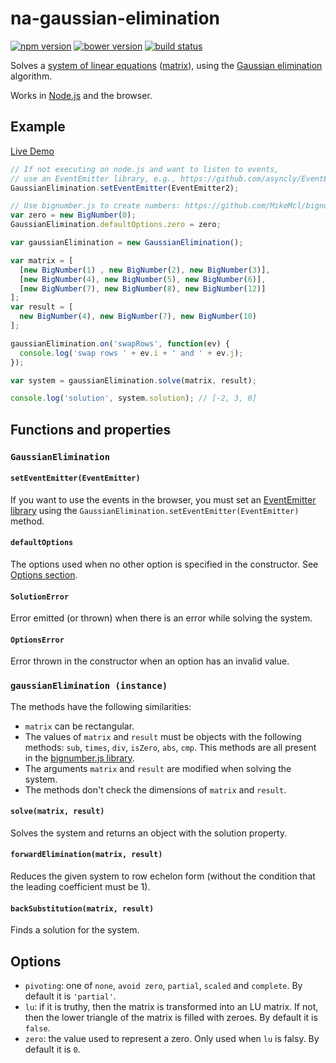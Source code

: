 # na-gaussian-elimination

[![npm version](http://img.shields.io/npm/v/na-gaussian-elimination.svg)](https://npmjs.org/package/na-gaussian-elimination)
[![bower version](https://img.shields.io/bower/v/na-gaussian-elimination.svg)](https://github.com/tfoxy/na-gaussian-elimination)
[![build status](https://travis-ci.org/tfoxy/na-gaussian-elimination.svg)](https://travis-ci.org/tfoxy/na-gaussian-elimination)

Solves a [system of linear equations] ([matrix]), using the [Gaussian elimination] algorithm.

Works in [Node.js] and the browser.

## Example

[Live Demo](http://jsbin.com/nuquga/embed?js,console)

```js
// If not executing on node.js and want to listen to events,
// use an EventEmitter library, e.g., https://github.com/asyncly/EventEmitter2
GaussianElimination.setEventEmitter(EventEmitter2);

// Use bignumber.js to create numbers: https://github.com/MikeMcl/bignumber.js/
var zero = new BigNumber(0);
GaussianElimination.defaultOptions.zero = zero;

var gaussianElimination = new GaussianElimination();

var matrix = [
  [new BigNumber(1) , new BigNumber(2), new BigNumber(3)],
  [new BigNumber(4), new BigNumber(5), new BigNumber(6)],
  [new BigNumber(7), new BigNumber(8), new BigNumber(12)]
];
var result = [
  new BigNumber(4), new BigNumber(7), new BigNumber(10)
];

gaussianElimination.on('swapRows', function(ev) {
  console.log('swap rows ' + ev.i + ' and ' + ev.j);
});

var system = gaussianElimination.solve(matrix, result);

console.log('solution', system.solution); // [-2, 3, 0]
```

## Functions and properties

### `GaussianElimination`

#### `setEventEmitter(EventEmitter)`

If you want to use the events in the browser, you must set an [EventEmitter library]
using the `GaussianElimination.setEventEmitter(EventEmitter)` method.

#### `defaultOptions`

The options used when no other option is specified in the constructor.
See [Options section](#Options).

#### `SolutionError`

Error emitted (or thrown) when there is an error while solving the system.

#### `OptionsError`

Error thrown in the constructor when an option has an invalid value.

### `gaussianElimination (instance)`

The methods have the following similarities:

  * `matrix` can be rectangular.
  * The values of `matrix` and `result` must be objects with the following methods: 
    `sub`, `times`, `div`, `isZero`, `abs`, `cmp`.
    This methods are all present in the [bignumber.js library].
  * The arguments `matrix` and `result` are modified when solving the system.
  * The methods don't check the dimensions of `matrix` and `result`.

#### `solve(matrix, result)`

Solves the system and returns an object with the solution property.

#### `forwardElimination(matrix, result)`

Reduces the given system to row echelon form 
(without the condition that the leading coefficient must be 1).

#### `backSubstitution(matrix, result)`

Finds a solution for the system.

## Options

  * `pivoting`: one of `none`, `avoid zero`, `partial`, `scaled` and `complete`.
    By default it is `'partial'`.
  * `lu`: if it is truthy, then the matrix is transformed into an LU matrix.
    If not, then the lower triangle of the matrix is filled with zeroes.
    By default it is `false`.
  * `zero`: the value used to represent a zero. Only used when `lu` is falsy.
    By default it is `0`.


[system of linear equations]: https://en.wikipedia.org/wiki/System_of_linear_equations
[matrix]: https://en.wikipedia.org/wiki/Matrix_(mathematics)
[Gaussian elimination]: https://en.wikipedia.org/wiki/Gaussian_elimination
[Node.js]: https://nodejs.org
[EventEmitter library]: https://github.com/asyncly/EventEmitter2
[bignumber.js library]: https://github.com/MikeMcl/bignumber.js
